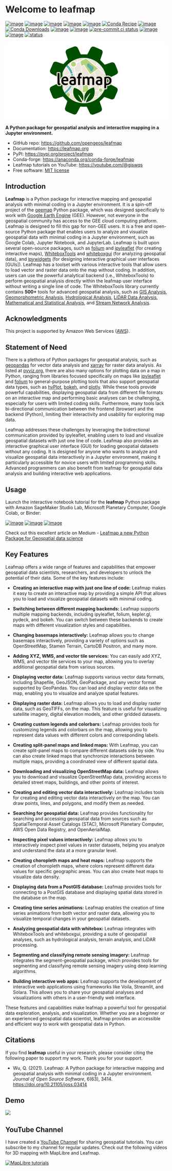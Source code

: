 # Welcome to leafmap

[![image](https://studiolab.sagemaker.aws/studiolab.svg)](https://studiolab.sagemaker.aws/import/github/opengeos/leafmap/blob/master/examples/notebooks/00_key_features.ipynb)
[![image](https://colab.research.google.com/assets/colab-badge.svg)](https://colab.research.google.com/github/opengeos/leafmap/blob/master)
[![image](https://mybinder.org/badge_logo.svg)](https://mybinder.org/v2/gh/opengeos/leafmap/HEAD)
[![image](https://img.shields.io/pypi/v/leafmap.svg)](https://pypi.python.org/pypi/leafmap)
[![image](https://static.pepy.tech/badge/leafmap)](https://pepy.tech/project/leafmap)
[![Conda Recipe](https://img.shields.io/badge/recipe-leafmap-green.svg)](https://github.com/conda-forge/leafmap-feedstock)
[![image](https://img.shields.io/conda/vn/conda-forge/leafmap.svg)](https://anaconda.org/conda-forge/leafmap)
[![Conda Downloads](https://img.shields.io/conda/dn/conda-forge/leafmap.svg)](https://anaconda.org/conda-forge/leafmap)
[![image](https://github.com/opengeos/leafmap/workflows/docs/badge.svg)](https://leafmap.org)
[![image](https://github.com/opengeos/leafmap/workflows/Linux%20build/badge.svg)](https://github.com/opengeos/leafmap/actions)
[![pre-commit.ci status](https://results.pre-commit.ci/badge/github/opengeos/leafmap/master.svg)](https://results.pre-commit.ci/latest/github/opengeos/leafmap/master)
[![image](https://img.shields.io/badge/License-MIT-yellow.svg)](https://opensource.org/licenses/MIT)
[![image](https://img.shields.io/badge/YouTube-Channel-red)](https://youtube.com/@giswqs)
[![status](https://joss.theoj.org/papers/10.21105/joss.03414/status.svg)](https://doi.org/10.21105/joss.03414)

[![logo](https://raw.githubusercontent.com/opengeos/leafmap/master/docs/assets/logo_rect.png)](https://github.com/opengeos/leafmap/blob/master/docs/assets/logo.png)

**A Python package for geospatial analysis and interactive mapping in a Jupyter environment.**

-   GitHub repo: <https://github.com/opengeos/leafmap>
-   Documentation: <https://leafmap.org>
-   PyPI: <https://pypi.org/project/leafmap>
-   Conda-forge: <https://anaconda.org/conda-forge/leafmap>
-   Leafmap tutorials on YouTube: <https://youtube.com/@giswqs>
-   Free software: [MIT license](https://opensource.org/licenses/MIT)

## Introduction

**Leafmap** is a Python package for interactive mapping and geospatial analysis with minimal coding in a Jupyter environment. It is a spin-off project of the [geemap](https://geemap.org) Python package, which was designed specifically to work with [Google Earth Engine](https://earthengine.google.com) (GEE). However, not everyone in the geospatial community has access to the GEE cloud computing platform. Leafmap is designed to fill this gap for non-GEE users. It is a free and open-source Python package that enables users to analyze and visualize geospatial data with minimal coding in a Jupyter environment, such as Google Colab, Jupyter Notebook, and JupyterLab. Leafmap is built upon several open-source packages, such as [folium](https://github.com/python-visualization/folium) and [ipyleaflet](https://github.com/jupyter-widgets/ipyleaflet) (for creating interactive maps), [WhiteboxTools](https://github.com/jblindsay/whitebox-tools) and [whiteboxgui](https://github.com/opengeos/whiteboxgui) (for analyzing geospatial data), and [ipywidgets](https://github.com/jupyter-widgets/ipywidgets) (for designing interactive graphical user interfaces [GUIs]). Leafmap has a toolset with various interactive tools that allow users to load vector and raster data onto the map without coding. In addition, users can use the powerful analytical backend (i.e., WhiteboxTools) to perform geospatial analysis directly within the leafmap user interface without writing a single line of code. The WhiteboxTools library currently contains **500+** tools for advanced geospatial analysis, such as [GIS Analysis](https://jblindsay.github.io/wbt_book/available_tools/gis_analysis.html), [Geomorphometric Analysis](https://jblindsay.github.io/wbt_book/available_tools/geomorphometric_analysis.html), [Hydrological Analysis](https://jblindsay.github.io/wbt_book/available_tools/hydrological_analysis.html), [LiDAR Data Analysis](https://jblindsay.github.io/wbt_book/available_tools/lidar_tools.html), [Mathematical and Statistical Analysis](https://jblindsay.github.io/wbt_book/available_tools/mathand_stats_tools.html), and [Stream Network Analysis](https://jblindsay.github.io/wbt_book/available_tools/stream_network_analysis.html).

## Acknowledgments

This project is supported by Amazon Web Services ([AWS](https://aws.amazon.com)).

## Statement of Need

There is a plethora of Python packages for geospatial analysis, such as [geopandas](https://geopandas.org) for vector data analysis and [xarray](https://docs.xarray.dev) for raster data analysis. As listed at [pyviz.org](https://pyviz.org), there are also many options for plotting data on a map in Python, ranging from libraries focused specifically on maps like [ipyleaflet](https://ipyleaflet.readthedocs.io) and [folium](https://python-visualization.github.io/folium) to general-purpose plotting tools that also support geospatial data types, such as [hvPlot](https://hvplot.pyviz.org), [bokeh](http://bokeh.org), and [plotly](https://plotly.com/python). While these tools provide powerful capabilities, displaying geospatial data from different file formats on an interactive map and performing basic analyses can be challenging, especially for users with limited coding skills. Furthermore, many tools lack bi-directional communication between the frontend (browser) and the backend (Python), limiting their interactivity and usability for exploring map data.

Leafmap addresses these challenges by leveraging the bidirectional communication provided by ipyleaflet, enabling users to load and visualize geospatial datasets with just one line of code. Leafmap also provides an interactive graphical user interface (GUI) for loading geospatial datasets without any coding. It is designed for anyone who wants to analyze and visualize geospatial data interactively in a Jupyter environment, making it particularly accessible for novice users with limited programming skills. Advanced programmers can also benefit from leafmap for geospatial data analysis and building interactive web applications.

## Usage

Launch the interactive notebook tutorial for the **leafmap** Python package with Amazon SageMaker Studio Lab, Microsoft Planetary Computer, Google Colab, or Binder:

[![image](https://studiolab.sagemaker.aws/studiolab.svg)](https://studiolab.sagemaker.aws/import/github/opengeos/leafmap/blob/master/examples/notebooks/00_key_features.ipynb)
[![image](https://colab.research.google.com/assets/colab-badge.svg)](https://colab.research.google.com/github/opengeos/leafmap/blob/master)
[![image](https://mybinder.org/badge_logo.svg)](https://mybinder.org/v2/gh/opengeos/leafmap/HEAD)

Check out this excellent article on Medium - [Leafmap a new Python Package for Geospatial data science](https://link.medium.com/HRRKDcynYgb)

## Key Features

Leafmap offers a wide range of features and capabilities that empower geospatial data scientists, researchers, and developers to unlock the potential of their data. Some of the key features include:

-   **Creating an interactive map with just one line of code:** Leafmap makes it easy to create an interactive map by providing a simple API that allows you to load and visualize geospatial datasets with minimal coding.

-   **Switching between different mapping backends:** Leafmap supports multiple mapping backends, including ipyleaflet, folium, kepler.gl, pydeck, and bokeh. You can switch between these backends to create maps with different visualization styles and capabilities.

-   **Changing basemaps interactively:** Leafmap allows you to change basemaps interactively, providing a variety of options such as OpenStreetMap, Stamen Terrain, CartoDB Positron, and many more.

-   **Adding XYZ, WMS, and vector tile services:** You can easily add XYZ, WMS, and vector tile services to your map, allowing you to overlay additional geospatial data from various sources.

-   **Displaying vector data:** Leafmap supports various vector data formats, including Shapefile, GeoJSON, GeoPackage, and any vector format supported by GeoPandas. You can load and display vector data on the map, enabling you to visualize and analyze spatial features.

-   **Displaying raster data:** Leafmap allows you to load and display raster data, such as GeoTIFFs, on the map. This feature is useful for visualizing satellite imagery, digital elevation models, and other gridded datasets.

-   **Creating custom legends and colorbars:** Leafmap provides tools for customizing legends and colorbars on the map, allowing you to represent data values with different colors and corresponding labels.

-   **Creating split-panel maps and linked maps:** With Leafmap, you can create split-panel maps to compare different datasets side by side. You can also create linked maps that synchronize interactions between multiple maps, providing a coordinated view of different spatial data.

-   **Downloading and visualizing OpenStreetMap data:** Leafmap allows you to download and visualize OpenStreetMap data, providing access to detailed street maps, buildings, and other points of interest.

-   **Creating and editing vector data interactively:** Leafmap includes tools for creating and editing vector data interactively on the map. You can draw points, lines, and polygons, and modify them as needed.

-   **Searching for geospatial data:** Leafmap provides functionality for searching and accessing geospatial data from sources such as SpatialTemporal Asset Catalogs (STAC), Microsoft Planetary Computer, AWS Open Data Registry, and OpenAerialMap.

-   **Inspecting pixel values interactively:** Leafmap allows you to interactively inspect pixel values in raster datasets, helping you analyze and understand the data at a more granular level.

-   **Creating choropleth maps and heat maps:** Leafmap supports the creation of choropleth maps, where colors represent different data values for specific geographic areas. You can also create heat maps to visualize data density.

-   **Displaying data from a PostGIS database:** Leafmap provides tools for connecting to a PostGIS database and displaying spatial data stored in the database on the map.

-   **Creating time series animations:** Leafmap enables the creation of time series animations from both vector and raster data, allowing you to visualize temporal changes in your geospatial datasets.

-   **Analyzing geospatial data with whitebox:** Leafmap integrates with WhiteboxTools and whiteboxgui, providing a suite of geospatial analyses, such as hydrological analysis, terrain analysis, and LiDAR processing.

-   **Segmenting and classifying remote sensing imagery:** Leafmap integrates the segment-geospatial package, which provides tools for segmenting and classifying remote sensing imagery using deep learning algorithms.

-   **Building interactive web apps:** Leafmap supports the development of interactive web applications using frameworks like Voila, Streamlit, and Solara. This allows you to share your geospatial analyses and visualizations with others in a user-friendly web interface.

These features and capabilities make leafmap a powerful tool for geospatial data exploration, analysis, and visualization. Whether you are a beginner or an experienced geospatial data scientist, leafmap provides an accessible and efficient way to work with geospatial data in Python.

## Citations

If you find **leafmap** useful in your research, please consider citing the following paper to support my work. Thank you for your support.

-   Wu, Q. (2021). Leafmap: A Python package for interactive mapping and geospatial analysis with minimal coding in a Jupyter environment. _Journal of Open Source Software_, 6(63), 3414. <https://doi.org/10.21105/joss.03414>

## Demo

![](https://assets.gishub.org/images/leafmap_demo.gif)

## YouTube Channel

I have created a [YouTube Channel](https://youtube.com/@giswqs) for sharing geospatial tutorials. You can subscribe to my channel for regular updates. Check out the following videos for 3D mapping with MapLibre and Leafmap.

[![MapLibre tutorials](https://assets.gishub.org/images/maplibre-tutorials.png)](https://bit.ly/maplibre)
